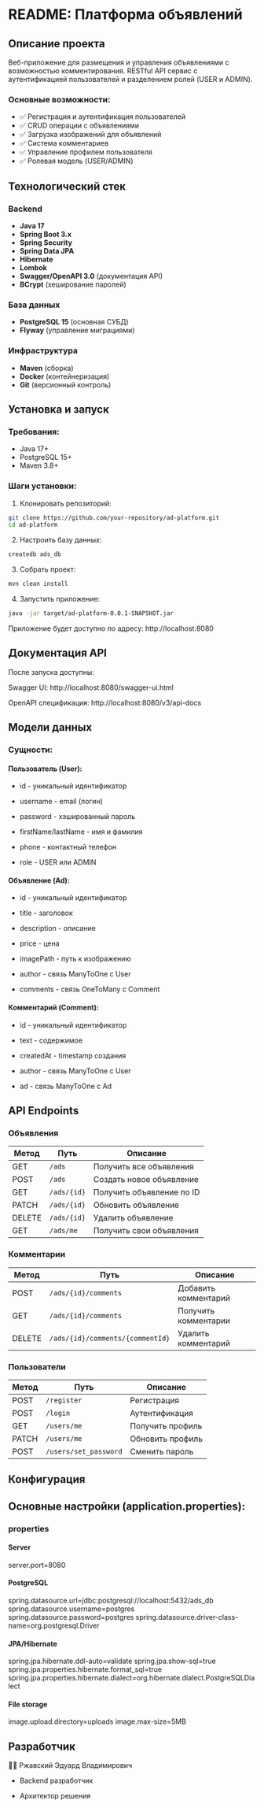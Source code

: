 # README: Платформа объявлений

## Описание проекта

Веб-приложение для размещения и управления объявлениями с возможностью комментирования. RESTful API сервис с
аутентификацией пользователей и разделением ролей (USER и ADMIN).

### Основные возможности:

- ✅ Регистрация и аутентификация пользователей
- ✅ CRUD операции с объявлениями
- ✅ Загрузка изображений для объявлений
- ✅ Система комментариев
- ✅ Управление профилем пользователя
- ✅ Ролевая модель (USER/ADMIN)

## Технологический стек

### Backend

- **Java 17**
- **Spring Boot 3.x**
- **Spring Security**
- **Spring Data JPA**
- **Hibernate**
- **Lombok**
- **Swagger/OpenAPI 3.0** (документация API)
- **BCrypt** (хеширование паролей)

### База данных

- **PostgreSQL 15** (основная СУБД)
- **Flyway** (управление миграциями)

### Инфраструктура

- **Maven** (сборка)
- **Docker** (контейнеризация)
- **Git** (версионный контроль)

## Установка и запуск

### Требования:

- Java 17+
- PostgreSQL 15+
- Maven 3.8+

### Шаги установки:

1. Клонировать репозиторий:

```bash
git clone https://github.com/your-repository/ad-platform.git
cd ad-platform
```

2. Настроить базу данных:

```bash
createdb ads_db
```

3. Собрать проект:

```bash
mvn clean install
```

4. Запустить приложение:

```bash
java -jar target/ad-platform-0.0.1-SNAPSHOT.jar
```

Приложение будет доступно по адресу: http://localhost:8080

## Документация API

После запуска доступны:

Swagger UI: http://localhost:8080/swagger-ui.html

OpenAPI спецификация: http://localhost:8080/v3/api-docs

## Модели данных

### Сущности:

#### Пользователь (User):

- id - уникальный идентификатор

- username - email (логин)

- password - хэшированный пароль

- firstName/lastName - имя и фамилия

- phone - контактный телефон

- role - USER или ADMIN

#### Объявление (Ad):

- id - уникальный идентификатор

- title - заголовок

- description - описание

- price - цена

- imagePath - путь к изображению

- author - связь ManyToOne с User

- comments - связь OneToMany с Comment

#### Комментарий (Comment):

- id - уникальный идентификатор

- text - содержимое

- createdAt - timestamp создания

- author - связь ManyToOne с User

- ad - связь ManyToOne с Ad

## API Endpoints

### Объявления

| Метод  | Путь        | Описание                  |
|--------|-------------|---------------------------|
| GET    | `/ads`      | Получить все объявления   |
| POST   | `/ads`      | Создать новое объявление  |
| GET    | `/ads/{id}` | Получить объявление по ID |
| PATCH  | `/ads/{id}` | Обновить объявление       |
| DELETE | `/ads/{id}` | Удалить объявление        |
| GET    | `/ads/me`   | Получить свои объявления  |

### Комментарии

| Метод  | Путь                             | Описание             |
|--------|----------------------------------|----------------------|
| POST   | `/ads/{id}/comments`             | Добавить комментарий |
| GET    | `/ads/{id}/comments`             | Получить комментарии |
| DELETE | `/ads/{id}/comments/{commentId}` | Удалить комментарий  |

### Пользователи

| Метод | Путь                  | Описание         |
|-------|-----------------------|------------------|
| POST  | `/register`           | Регистрация      |
| POST  | `/login`              | Аутентификация   |
| GET   | `/users/me`           | Получить профиль |
| PATCH | `/users/me`           | Обновить профиль |
| POST  | `/users/set_password` | Сменить пароль   |

## Конфигурация

## Основные настройки (application.properties):

### properties

#### Server

server.port=8080

#### PostgreSQL

spring.datasource.url=jdbc:postgresql://localhost:5432/ads_db
spring.datasource.username=postgres
spring.datasource.password=postgres
spring.datasource.driver-class-name=org.postgresql.Driver

#### JPA/Hibernate

spring.jpa.hibernate.ddl-auto=validate
spring.jpa.show-sql=true
spring.jpa.properties.hibernate.format_sql=true
spring.jpa.properties.hibernate.dialect=org.hibernate.dialect.PostgreSQLDialect

#### File storage

image.upload.directory=uploads
image.max-size=5MB

## Разработчик

👨‍💻 Ржавский Эдуард Владимирович

- Backend разработчик

- Архитектор решения